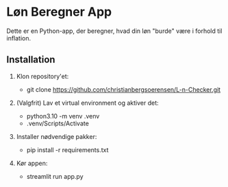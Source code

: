 # Løn Beregner App

Dette er en Python-app, der beregner, hvad din løn "burde" være i forhold til inflation.

## Installation

1. Klon repository'et:
   - git clone https://github.com/christianbergsoerensen/L-n-Checker.git

2. (Valgfrit) Lav et virtual environment og aktiver det:
   - python3.10 -m venv .venv
   - .venv/Scripts/Activate

3. Installer nødvendige pakker:
   - pip install -r requirements.txt

4. Kør appen:
   - streamlit run app.py
